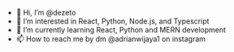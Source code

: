 - 👋 Hi, I’m @dezeto
- 👀 I’m interested in React, Python, Node.js, and Typescript
- 🌱 I’m currently learning React, Python and MERN development
- 📫 How to reach me by dm @adrianwijaya1 on instagram

<!---
dezeto/dezeto is a ✨ special ✨ repository because its `README.md` (this file) appears on your GitHub profile.
You can click the Preview link to take a look at your changes.
--->
